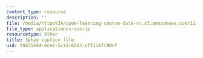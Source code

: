 ```yaml
---
content_type: resource
description: ''
file: /media/https%3A/open-learning-course-data-rc.s3.amazonaws.com/11-384-malaysia-sustainable-cities-practicum-spring-2018/994356448ce65c14b592cff116fc9dcf_AuSAXLGGnXU.vtt
file_type: application/x-subrip
resourcetype: Other
title: 3play caption file
uid: 99435644-8ce6-5c14-b592-cff116fc9dcf
---
```

